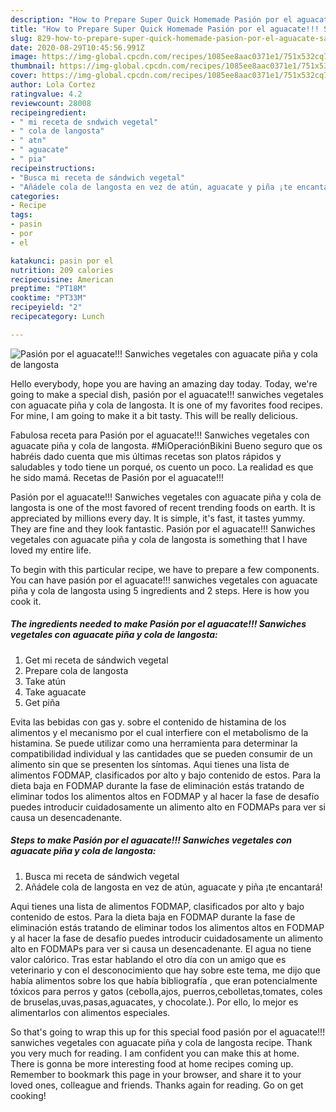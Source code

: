 ```yaml
---
description: "How to Prepare Super Quick Homemade Pasión por el aguacate!!! Sanwiches vegetales con aguacate piña y cola de langosta"
title: "How to Prepare Super Quick Homemade Pasión por el aguacate!!! Sanwiches vegetales con aguacate piña y cola de langosta"
slug: 829-how-to-prepare-super-quick-homemade-pasion-por-el-aguacate-sanwiches-vegetales-con-aguacate-pina-y-cola-de-langosta
date: 2020-08-29T10:45:56.991Z
image: https://img-global.cpcdn.com/recipes/1085ee8aac0371e1/751x532cq70/pasion-por-el-aguacate-sanwiches-vegetales-con-aguacate-pina-y-cola-de-langosta-foto-principal.jpg
thumbnail: https://img-global.cpcdn.com/recipes/1085ee8aac0371e1/751x532cq70/pasion-por-el-aguacate-sanwiches-vegetales-con-aguacate-pina-y-cola-de-langosta-foto-principal.jpg
cover: https://img-global.cpcdn.com/recipes/1085ee8aac0371e1/751x532cq70/pasion-por-el-aguacate-sanwiches-vegetales-con-aguacate-pina-y-cola-de-langosta-foto-principal.jpg
author: Lola Cortez
ratingvalue: 4.2
reviewcount: 28008
recipeingredient:
- " mi receta de sndwich vegetal"
- " cola de langosta"
- " atn"
- " aguacate"
- " pia"
recipeinstructions:
- "Busca mi receta de sándwich vegetal"
- "Añádele cola de langosta en vez de atún, aguacate y piña ¡te encantará!"
categories:
- Recipe
tags:
- pasin
- por
- el

katakunci: pasin por el 
nutrition: 209 calories
recipecuisine: American
preptime: "PT18M"
cooktime: "PT33M"
recipeyield: "2"
recipecategory: Lunch

---
```



![Pasión por el aguacate!!! Sanwiches vegetales con aguacate piña y cola de langosta](https://img-global.cpcdn.com/recipes/1085ee8aac0371e1/751x532cq70/pasion-por-el-aguacate-sanwiches-vegetales-con-aguacate-pina-y-cola-de-langosta-foto-principal.jpg)

Hello everybody, hope you are having an amazing day today. Today, we're going to make a special dish, pasión por el aguacate!!! sanwiches vegetales con aguacate piña y cola de langosta. It is one of my favorites food recipes. For mine, I am going to make it a bit tasty. This will be really delicious.

Fabulosa receta para Pasión por el aguacate!!! Sanwiches vegetales con aguacate piña y cola de langosta. #MiOperaciónBikini Bueno seguro que os habréis dado cuenta que mis últimas recetas son platos rápidos y saludables y todo tiene un porqué, os cuento un poco. La realidad es que he sido mamá. Recetas de Pasión por el aguacate!!!

Pasión por el aguacate!!! Sanwiches vegetales con aguacate piña y cola de langosta is one of the most favored of recent trending foods on earth. It is appreciated by millions every day. It is simple, it's fast, it tastes yummy. They are fine and they look fantastic. Pasión por el aguacate!!! Sanwiches vegetales con aguacate piña y cola de langosta is something that I have loved my entire life.


To begin with this particular recipe, we have to prepare a few components. You can have pasión por el aguacate!!! sanwiches vegetales con aguacate piña y cola de langosta using 5 ingredients and 2 steps. Here is how you cook it.

<!--inarticleads1-->

##### The ingredients needed to make Pasión por el aguacate!!! Sanwiches vegetales con aguacate piña y cola de langosta:

1. Get  mi receta de sándwich vegetal
1. Prepare  cola de langosta
1. Take  atún
1. Take  aguacate
1. Get  piña


Evita las bebidas con gas y. sobre el contenido de histamina de los alimentos y el mecanismo por el cual interfiere con el metabolismo de la histamina. Se puede utilizar como una herramienta para determinar la compatibilidad individual y las cantidades que se pueden consumir de un alimento sin que se presenten los síntomas. Aqui tienes una lista de alimentos FODMAP, clasificados por alto y bajo contenido de estos. Para la dieta baja en FODMAP durante la fase de eliminación estás tratando de eliminar todos los alimentos altos en FODMAP y al hacer la fase de desafío puedes introducir cuidadosamente un alimento alto en FODMAPs para ver si causa un desencadenante. 

<!--inarticleads2-->

##### Steps to make Pasión por el aguacate!!! Sanwiches vegetales con aguacate piña y cola de langosta:

1. Busca mi receta de sándwich vegetal
1. Añádele cola de langosta en vez de atún, aguacate y piña ¡te encantará!


Aqui tienes una lista de alimentos FODMAP, clasificados por alto y bajo contenido de estos. Para la dieta baja en FODMAP durante la fase de eliminación estás tratando de eliminar todos los alimentos altos en FODMAP y al hacer la fase de desafío puedes introducir cuidadosamente un alimento alto en FODMAPs para ver si causa un desencadenante. El agua no tiene valor calórico. Tras estar hablando el otro día con un amigo que es veterinario y con el desconocimiento que hay sobre este tema, me dijo que había alimentos sobre los que había bibliografía , que eran potencialmente tóxicos para perros y gatos (cebolla,ajos, puerros,cebolletas,tomates, coles de bruselas,uvas,pasas,aguacates, y chocolate.). Por ello, lo mejor es alimentarlos con alimentos especiales. 

So that's going to wrap this up for this special food pasión por el aguacate!!! sanwiches vegetales con aguacate piña y cola de langosta recipe. Thank you very much for reading. I am confident you can make this at home. There is gonna be more interesting food at home recipes coming up. Remember to bookmark this page in your browser, and share it to your loved ones, colleague and friends. Thanks again for reading. Go on get cooking!
